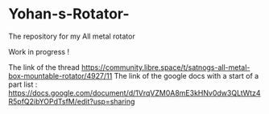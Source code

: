 # Yohan-s-Rotator-
The repository for my All metal rotator 

Work in progress ! 

The link of the thread https://community.libre.space/t/satnogs-all-metal-box-mountable-rotator/4927/11
The link of the google docs with a start of a part list : https://docs.google.com/document/d/1VrqVZM0A8mE3kHNv0dw3QLtWtz4R5pfQ2ibYOPdTsfM/edit?usp=sharing
